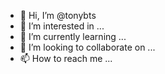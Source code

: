 - 👋 Hi, I’m @tonybts
- 👀 I’m interested in ...
- 🌱 I’m currently learning ...
- 💞️ I’m looking to collaborate on ...
- 📫 How to reach me ...

<!---
tonybts/tonybts is a ✨ special ✨ repository because its `README.md` (this file) appears on your GitHub profile.
You can click the Preview link to take a look at your changes.
--->
